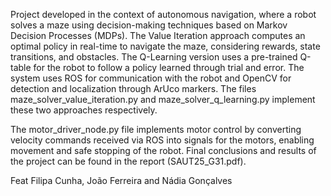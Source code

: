 Project developed in the context of autonomous navigation, where a robot solves a maze using decision-making techniques based on Markov Decision Processes (MDPs). The Value Iteration approach computes an optimal policy in real-time to navigate the maze, considering rewards, state transitions, and obstacles. The Q-Learning version uses a pre-trained Q-table for the robot to follow a policy learned through trial and error. The system uses ROS for communication with the robot and OpenCV for detection and localization through ArUco markers. The files maze_solver_value_iteration.py and maze_solver_q_learning.py implement these two approaches respectively.

The motor_driver_node.py file implements motor control by converting velocity commands received via ROS into signals for the motors, enabling movement and safe stopping of the robot. Final conclusions and results of the project can be found in the report (SAUT25_G31.pdf).

Feat Filipa Cunha, João Ferreira and Nádia Gonçalves

